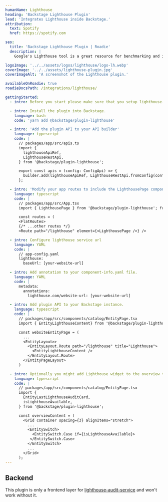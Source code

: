 ```yaml
---
humanName: Lighthouse
heading: 'Backstage Lighthouse Plugin'
lead: 'Integrates Lighthouse inside Backstage.'
attribution:
  text: Spotify
  href: https://spotify.com

seo:
  title: 'Backstage Lighthouse Plugin | Roadie'
  description: |
    Google's Lighthouse tool is a great resource for benchmarking and improving the accessibility, performance, SEO, and best practices of your website.

logoImage: '../../assets/logos/lighthouse/logo-lh.webp'
coverImage: '../../assets/lighthouse-plugin.jpg'
coverImageAlt: 'A screenshot of the Lighthouse plugin.'

availableOnRoadie: true
roadieDocsPath: /integrations/lighthouse/

gettingStarted:
  - intro: Before you start please make sure that you setup lighthouse-audit-service first.

  - intro: Install the plugin into Backstage.
    language: bash
    code: 'yarn add @backstage/plugin-lighthouse'

  - intro: 'Add the plugin API to your API builder'
    language: typescript
    code: |
      // packages/app/src/apis.ts
      import {
        lighthouseApiRef,
        LighthouseRestApi,
      } from '@backstage/plugin-lighthouse';

      export const apis = (config: ConfigApi) => {
        builder.add(lighthouseApiRef, LighthouseRestApi.fromConfig(config));
      };

  - intro: 'Modify your app routes to include the LighthousePage component exported from the plugin.'
    language: typescript
    code: |
      // packages/app/src/App.tsx
      import { LighthousePage } from '@backstage/plugin-lighthouse'; from '@backstage/plugin-lighthouse';

      const routes = (
      <FlatRoutes>
      {/* ...other routes */}
      <Route path="/lighthouse" element={<LighthousePage />} />

  - intro: Configure lighthouse service url
    language: YAML
    code: |
      // app-config.yaml
      lighthouse:
        baseUrl: [your-website-url]

  - intro: Add annotation to your component-info.yaml file.
    language: YAML
    code: |
      metadata:
        annotations:
          lighthouse.com/website-url: [your-website-url]

  - intro: Add plugin API to your Backstage instance.
    language: typescript
    code: |
      // packages/app/src/components/catalog/EntityPage.tsx
      import { EntityLighthouseContent} from '@backstage/plugin-lighthouse';

      const websiteEntityPage = (
        ...
        <EntityLayout>>
          <EntityLayout.Route path="/lighthouse" title="Lighthouse">
            <EntityLighthouseContent />
          </EntityLayout.Route>
        </EntityPageLayout>
      )

  - intro: Optionally you might add Lighthouse widget to the overview tab on the EntityPage
    language: typescript
    code: |
      // packages/app/src/components/catalog/EntityPage.tsx
      import {
        EntityLastLighthouseAuditCard,
        isLighthouseAvailable,
      } from '@backstage/plugin-lighthouse';

      const overviewContent = (
        <Grid container spacing={3} alignItems="stretch">
          ...
          <EntitySwitch>
            <EntitySwitch.Case if={isLighthouseAvailable}>
           </EntitySwitch.Case>
          </EntitySwitch>
          ... 
        </Grid>
      );
---
```


## Backend

This plugin is only a frontend layer for [lighthouse-audit-service](https://github.com/spotify/lighthouse-audit-service) and won't work without it.
